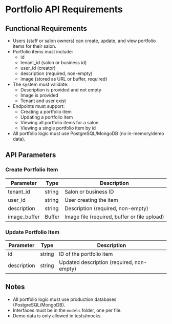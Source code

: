 # Portfolio API Requirements

## Functional Requirements

- Users (staff or salon owners) can create, update, and view portfolio items for their salon.
- Portfolio items must include:
  - id
  - tenant_id (salon or business id)
  - user_id (creator)
  - description (required, non-empty)
  - image (stored as URL or buffer, required)
- The system must validate:
  - Description is provided and not empty
  - Image is provided
  - Tenant and user exist
- Endpoints must support:
  - Creating a portfolio item
  - Updating a portfolio item
  - Viewing all portfolio items for a salon
  - Viewing a single portfolio item by id
- All portfolio logic must use PostgreSQL/MongoDB (no in-memory/demo data).

## API Parameters

### Create Portfolio Item

| Parameter    | Type   | Description                                  |
| ------------ | ------ | -------------------------------------------- |
| tenant_id    | string | Salon or business ID                         |
| user_id      | string | User creating the item                       |
| description  | string | Description (required, non-empty)            |
| image_buffer | Buffer | Image file (required, buffer or file upload) |

### Update Portfolio Item

| Parameter   | Type   | Description                               |
| ----------- | ------ | ----------------------------------------- |
| id          | string | ID of the portfolio item                  |
| description | string | Updated description (required, non-empty) |

## Notes

- All portfolio logic must use production databases (PostgreSQL/MongoDB).
- Interfaces must be in the `models` folder, one per file.
- Demo data is only allowed in tests/mocks.
